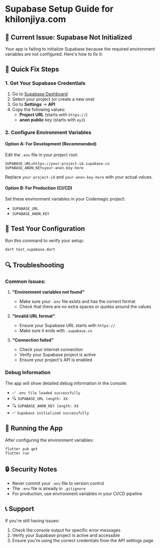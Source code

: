 # Supabase Setup Guide for khilonjiya.com

## 🚨 Current Issue: Supabase Not Initialized

Your app is failing to initialize Supabase because the required environment variables are not configured. Here's how to fix it:

## 🔧 Quick Fix Steps

### 1. Get Your Supabase Credentials

1. Go to [Supabase Dashboard](https://supabase.com/dashboard)
2. Select your project (or create a new one)
3. Go to **Settings** → **API**
4. Copy the following values:
   - **Project URL** (starts with `https://`)
   - **anon public** key (starts with `eyJ`)

### 2. Configure Environment Variables

#### Option A: For Development (Recommended)
Edit the `.env` file in your project root:

```env
SUPABASE_URL=https://your-project-id.supabase.co
SUPABASE_ANON_KEY=your-anon-key-here
```

Replace `your-project-id` and `your-anon-key-here` with your actual values.

#### Option B: For Production (CI/CD)
Set these environment variables in your Codemagic project:
- `SUPABASE_URL`
- `SUPABASE_ANON_KEY`

## 🧪 Test Your Configuration

Run this command to verify your setup:

```bash
dart test_supabase.dart
```

## 🔍 Troubleshooting

### Common Issues:

1. **"Environment variables not found"**
   - Make sure your `.env` file exists and has the correct format
   - Check that there are no extra spaces or quotes around the values

2. **"Invalid URL format"**
   - Ensure your Supabase URL starts with `https://`
   - Make sure it ends with `.supabase.co`

3. **"Connection failed"**
   - Check your internet connection
   - Verify your Supabase project is active
   - Ensure your project's API is enabled

### Debug Information

The app will show detailed debug information in the console:
- ✅ `.env file loaded successfully`
- 🔍 `SUPABASE_URL length: XX`
- 🔍 `SUPABASE_ANON_KEY length: XX`
- ✅ `Supabase initialized successfully`

## 📱 Running the App

After configuring the environment variables:

```bash
flutter pub get
flutter run
```

## 🔒 Security Notes

- Never commit your `.env` file to version control
- The `.env` file is already in `.gitignore`
- For production, use environment variables in your CI/CD pipeline

## 📞 Support

If you're still having issues:
1. Check the console output for specific error messages
2. Verify your Supabase project is active and accessible
3. Ensure you're using the correct credentials from the API settings page